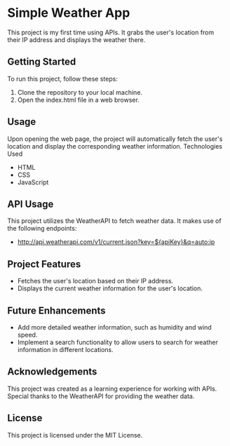 # Simple Weather App

This project is my first time using APIs. It grabs the user's location from their IP address and displays the weather there.

## Getting Started

To run this project, follow these steps:

1. Clone the repository to your local machine.
2. Open the index.html file in a web browser.
   
## Usage

Upon opening the web page, the project will automatically fetch the user's location and display the corresponding weather information.
Technologies Used

- HTML
- CSS
- JavaScript
  
## API Usage

This project utilizes the WeatherAPI to fetch weather data. It makes use of the following endpoints:

- http://api.weatherapi.com/v1/current.json?key=${apiKey}&q=auto:ip

## Project Features

- Fetches the user's location based on their IP address.
- Displays the current weather information for the user's location.

## Future Enhancements

- Add more detailed weather information, such as humidity and wind speed.
- Implement a search functionality to allow users to search for weather information in different locations.

## Acknowledgements

This project was created as a learning experience for working with APIs. Special thanks to the WeatherAPI for providing the weather data.

## License

This project is licensed under the MIT License.
